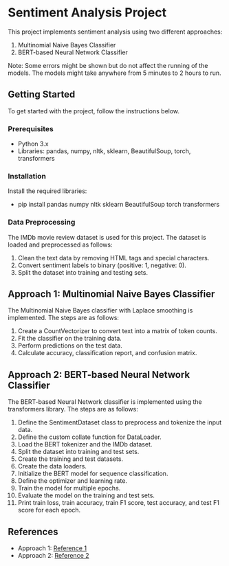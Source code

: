 # Sentiment Analysis Project

This project implements sentiment analysis using two different approaches:

1. Multinomial Naive Bayes Classifier
2. BERT-based Neural Network Classifier

Note: Some errors might be shown but do not affect the running of the models. The models might take anywhere from 5 minutes to 2 hours to run.

## Getting Started

To get started with the project, follow the instructions below.

### Prerequisites

- Python 3.x
- Libraries: pandas, numpy, nltk, sklearn, BeautifulSoup, torch, transformers

### Installation

Install the required libraries:
- pip install pandas numpy nltk sklearn BeautifulSoup torch transformers

### Data Preprocessing

The IMDb movie review dataset is used for this project. The dataset is loaded and preprocessed as follows:

1. Clean the text data by removing HTML tags and special characters.
2. Convert sentiment labels to binary (positive: 1, negative: 0).
3. Split the dataset into training and testing sets.

## Approach 1: Multinomial Naive Bayes Classifier

The Multinomial Naive Bayes classifier with Laplace smoothing is implemented. The steps are as follows:

1. Create a CountVectorizer to convert text into a matrix of token counts.
2. Fit the classifier on the training data.
3. Perform predictions on the test data.
4. Calculate accuracy, classification report, and confusion matrix.

## Approach 2: BERT-based Neural Network Classifier

The BERT-based Neural Network classifier is implemented using the transformers library. The steps are as follows:

1. Define the SentimentDataset class to preprocess and tokenize the input data.
2. Define the custom collate function for DataLoader.
3. Load the BERT tokenizer and the IMDb dataset.
4. Split the dataset into training and test sets.
5. Create the training and test datasets.
6. Create the data loaders.
7. Initialize the BERT model for sequence classification.
8. Define the optimizer and learning rate.
9. Train the model for multiple epochs.
10. Evaluate the model on the training and test sets.
11. Print train loss, train accuracy, train F1 score, test accuracy, and test F1 score for each epoch.

## References

- Approach 1: [Reference 1](https://github.com/yashpatel2711/DataScience-Series/blob/main/Sentiment_analysis%28IMDB%20Review%29.ipynb)
- Approach 2: [Reference 2](https://github.com/LinkedInLearning/transformers-text-classification-for-nlp-using-bert-2478096/blob/main/IMDB_text_classification.ipynb)